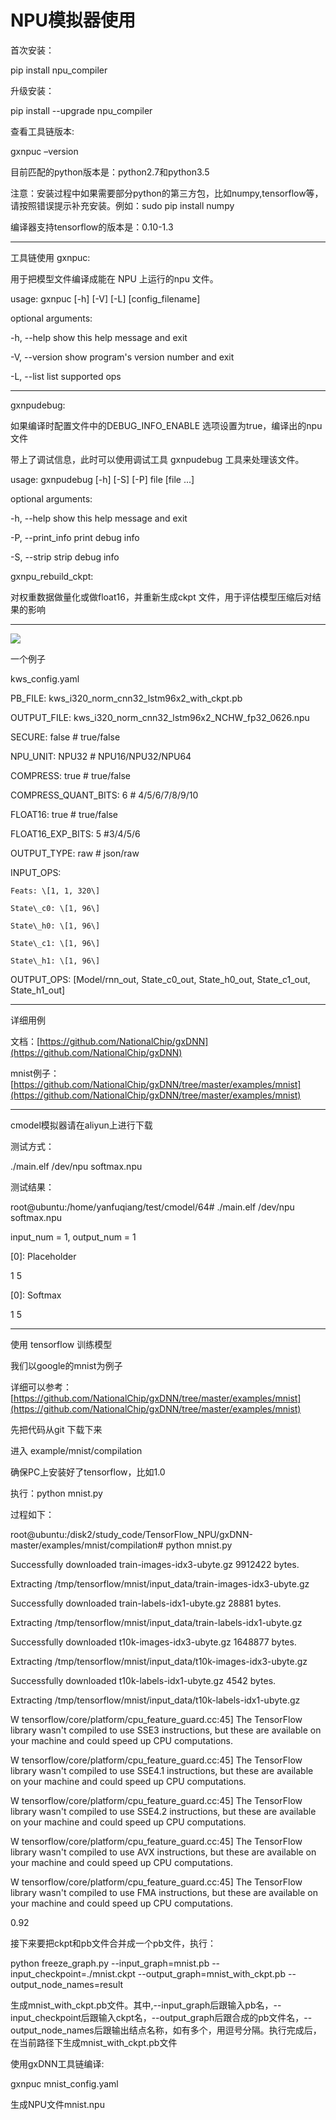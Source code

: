 # NPU模拟器使用

首次安装：

pip install npu\_compiler

升级安装：

pip install --upgrade npu\_compiler

查看工具链版本:

gxnpuc –version

目前匹配的python版本是：python2.7和python3.5

注意：安装过程中如果需要部分python的第三方包，比如numpy,tensorflow等，请按照错误提示补充安装。例如：sudo pip install numpy

编译器支持tensorflow的版本是：0.10-1.3

---

工具链使用 gxnpuc:

用于把模型文件编译成能在 NPU 上运行的npu 文件。

usage: gxnpuc \[-h\] \[-V\] \[-L\] \[config\_filename\]

optional arguments:

-h, --help show this help message and exit

-V, --version show program's version number and exit

-L, --list list supported ops

---

gxnpudebug:

如果编译时配置文件中的DEBUG\_INFO\_ENABLE 选项设置为true，编译出的npu 文件

带上了调试信息，此时可以使用调试工具 gxnpudebug 工具来处理该文件。

usage: gxnpudebug \[-h\] \[-S\] \[-P\] file \[file ...\]

optional arguments:

-h, --help show this help message and exit

-P, --print\_info print debug info

-S, --strip strip debug info

gxnpu\_rebuild\_ckpt:

对权重数据做量化或做float16，并重新生成ckpt 文件，用于评估模型压缩后对结果的影响

---

![](https://13421398942.gitbooks.io/gx8010_npu/content/assets/xx.jpg)

一个例子

kws\_config.yaml

PB\_FILE: kws\_i320\_norm\_cnn32\_lstm96x2\_with\_ckpt.pb

OUTPUT\_FILE: kws\_i320\_norm\_cnn32\_lstm96x2\_NCHW\_fp32\_0626.npu

SECURE: false \# true/false

NPU\_UNIT: NPU32 \# NPU16/NPU32/NPU64

COMPRESS: true \# true/false

COMPRESS\_QUANT\_BITS: 6 \# 4/5/6/7/8/9/10

FLOAT16: true \# true/false

FLOAT16\_EXP\_BITS: 5 \#3/4/5/6

OUTPUT\_TYPE: raw \# json/raw

INPUT\_OPS:

```
Feats: \[1, 1, 320\]

State\_c0: \[1, 96\]

State\_h0: \[1, 96\]

State\_c1: \[1, 96\]

State\_h1: \[1, 96\]
```

OUTPUT\_OPS: \[Model/rnn\_out, State\_c0\_out, State\_h0\_out, State\_c1\_out, State\_h1\_out\]

---

详细用例

文档：[https://github.com/NationalChip/gxDNN](https://github.com/NationalChip/gxDNN)

mnist例子：[https://github.com/NationalChip/gxDNN/tree/master/examples/mnist](https://github.com/NationalChip/gxDNN/tree/master/examples/mnist)

---

cmodel模拟器请在aliyun上进行下载

测试方式：

./main.elf /dev/npu softmax.npu

测试结果：

root@ubuntu:/home/yanfuqiang/test/cmodel/64\# ./main.elf /dev/npu softmax.npu

input\_num = 1, output\_num = 1

\[0\]: Placeholder

1 5

\[0\]: Softmax

1 5

---

使用 tensorflow 训练模型

我们以google的mnist为例子

详细可以参考：[https://github.com/NationalChip/gxDNN/tree/master/examples/mnist](https://github.com/NationalChip/gxDNN/tree/master/examples/mnist)

先把代码从git 下载下来

进入 example/mnist/compilation

确保PC上安装好了tensorflow，比如1.0

执行：python mnist.py

过程如下：

root@ubuntu:/disk2/study\_code/TensorFlow\_NPU/gxDNN-master/examples/mnist/compilation\# python mnist.py

Successfully downloaded train-images-idx3-ubyte.gz 9912422 bytes.

Extracting /tmp/tensorflow/mnist/input\_data/train-images-idx3-ubyte.gz

Successfully downloaded train-labels-idx1-ubyte.gz 28881 bytes.

Extracting /tmp/tensorflow/mnist/input\_data/train-labels-idx1-ubyte.gz

Successfully downloaded t10k-images-idx3-ubyte.gz 1648877 bytes.

Extracting /tmp/tensorflow/mnist/input\_data/t10k-images-idx3-ubyte.gz

Successfully downloaded t10k-labels-idx1-ubyte.gz 4542 bytes.

Extracting /tmp/tensorflow/mnist/input\_data/t10k-labels-idx1-ubyte.gz

W tensorflow/core/platform/cpu\_feature\_guard.cc:45\] The TensorFlow library wasn't compiled to use SSE3 instructions, but these are available on your machine and could speed up CPU computations.

W tensorflow/core/platform/cpu\_feature\_guard.cc:45\] The TensorFlow library wasn't compiled to use SSE4.1 instructions, but these are available on your machine and could speed up CPU computations.

W tensorflow/core/platform/cpu\_feature\_guard.cc:45\] The TensorFlow library wasn't compiled to use SSE4.2 instructions, but these are available on your machine and could speed up CPU computations.

W tensorflow/core/platform/cpu\_feature\_guard.cc:45\] The TensorFlow library wasn't compiled to use AVX instructions, but these are available on your machine and could speed up CPU computations.

W tensorflow/core/platform/cpu\_feature\_guard.cc:45\] The TensorFlow library wasn't compiled to use FMA instructions, but these are available on your machine and could speed up CPU computations.

0.92

接下来要把ckpt和pb文件合并成一个pb文件，执行：

python freeze\_graph.py --input\_graph=mnist.pb --input\_checkpoint=./mnist.ckpt --output\_graph=mnist\_with\_ckpt.pb --output\_node\_names=result

生成mnist\_with\_ckpt.pb文件。其中,--input\_graph后跟输入pb名，--input\_checkpoint后跟输入ckpt名，--output\_graph后跟合成的pb文件名，--output\_node\_names后跟输出结点名称，如有多个，用逗号分隔。执行完成后，在当前路径下生成mnist\_with\_ckpt.pb文件

使用gxDNN工具链编译:

gxnpuc mnist\_config.yaml

生成NPU文件mnist.npu

